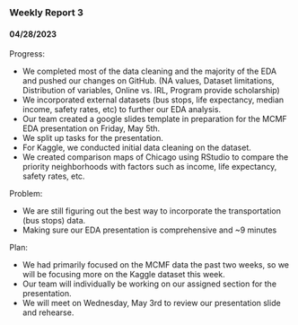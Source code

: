 ### Weekly Report 3
#### 04/28/2023


Progress:
- We completed most of the data cleaning and the majority of the EDA and pushed our changes on GitHub. (NA values, Dataset limitations, Distribution of variables, Online vs. IRL, Program provide scholarship)
- We incorporated external datasets (bus stops, life expectancy, median income, safety rates, etc) to further our EDA analysis.
- Our team created a google slides template in preparation for the MCMF EDA presentation on Friday, May 5th.
- We split up tasks for the presentation.
- For Kaggle, we conducted initial data cleaning on the dataset.
- We created comparison maps of Chicago using RStudio to compare the priority neighborhoods with factors such as income, life expectancy, safety rates, etc.

Problem:
- We are still figuring out the best way to incorporate the transportation (bus stops) data.
- Making sure our EDA presentation is comprehensive and ~9 minutes

Plan:
- We had primarily focused on the MCMF data the past two weeks, so we will be focusing more on the Kaggle dataset this week.
- Our team will individually be working on our assigned section for the presentation.
- We will meet on Wednesday, May 3rd to review our presentation slide and rehearse. 


